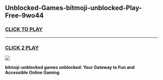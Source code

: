 
## Unblocked-Games-bitmoji-unblocked-Play-Free-9wo44
<h3>
<a href="https://premium76.site?title=bitmoji-unblocked&ref=21A">CLICK TO PLAY</a></h3>
<hr>

<h3>
<a href="https://premium76.site?title=bitmoji-unblocked&ref=21A">CLICK 2 PLAY</a>
  
</h3>

<a href="https://premium76.site?title=bitmoji-unblocked&ref=21A"><img src="https://clearcache.store/games.png"></a>


**bitmoji-unblocked games unblocked: Your Gateway to Fun and Accessible Online Gaming**
